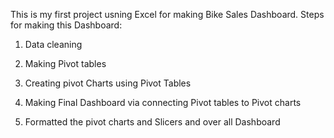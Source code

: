 This is my first project usning Excel for making Bike Sales Dashboard.
Steps for making this Dashboard:

1) Data cleaning

2) Making Pivot tables

3) Creating pivot Charts using Pivot Tables

4) Making Final Dashboard via connecting Pivot tables to Pivot charts

5) Formatted the pivot charts and Slicers and over all Dashboard
